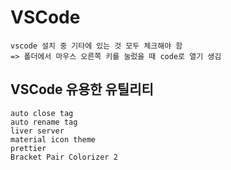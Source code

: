 # VSCode
```
vscode 설치 중 기타에 있는 것 모두 체크해야 함
=> 폴더에서 마우스 오른쪽 키를 눌렀을 때 code로 열기 생김
```

## VSCode 유용한 유틸리티
```
auto close tag
auto rename tag
liver server
material icon theme
prettier
Bracket Pair Colorizer 2
```